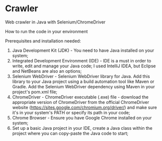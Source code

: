 # Crawler
Web crawler in Java with Selenium/ChromeDriver

How to run the code in your environment

Prerequisites and installation needed:

1. Java Development Kit (JDK) - You need to have Java installed on your system;
2. Integrated Development Environment (IDE) -  IDE is a must in order to write, edit and manage your Java code;
I used IntelliJ IDEA, but Eclipse and NetBeans are also an options;
3. Selenium WebDriver - Selenium WebDriver library for Java. Add this library to your Java project using a build automation tool like Maven or Gradle. Add the Selenium WebDriver dependency using Maven in your project's pom.xml file;
4. ChromeDriver - ChromeDriver executable (.exe) file - download the appropriate version of ChromeDriver from the official ChromeDriver website (https://sites.google.com/chromium.org/driver/) and make sure it's in your system's PATH or specify its path in your code;
5. Chrome Browser - Ensure you have Google Chrome installed on your system;
6. Set up a basic Java project in your IDE, create a Java class within the project where you can copy-paste the Java code to start;

